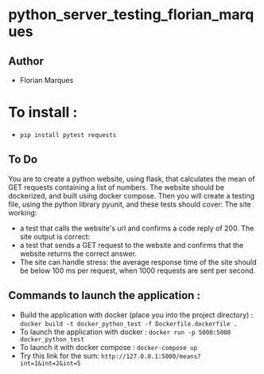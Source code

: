 # python_server_testing_florian_marques

## Author
- Florian Marques

# To install :
- `pip install pytest requests`

## To Do
You are to create a python website, using flask, that calculates the mean of GET requests containing a list of numbers. The website should be dockerized, and built using docker compose. Then you will create a testing file, using the python library pyunit, and these tests should cover: The site working: 
- a test that calls the website's url and confirms a code reply of 200. The site output is correct: 
- a test that sends a GET request to the website and confirms that the website returns the correct answer. 
- The site can handle stress: the average response time of the site should be below 100 ms per request, when 1000 requests are sent per second.

## Commands to launch the application :
- Build the application with docker (place you into the project directory) : `docker build -t docker_python_test -f Dockerfile.dockerfile .`
- To launch the application with docker : `docker run -p 5000:5000 docker_python_test`
- To launch it with docker compose : `docker-compose up`
- Try this link for the sum: `http://127.0.0.1:5000/means?int=1&int=2&int=5`